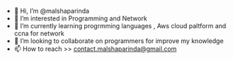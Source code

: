 - 👋 Hi, I’m @malshaparinda
- 👀 I’m interested in Programming and Network
- 🌱 I’m currently learning progrmming languages , Aws cloud paltform and ccna for network
- 💞️ I’m looking to collaborate on programmers for improve my knowledge
- 📫 How to reach >> contact.malshaparinda@gmail.com

<!---
malshaparinda/malshaparinda is a ✨ special ✨ repository because its `README.md` (this file) appears on your GitHub profile.
You can click the Preview link to take a look at your changes.
--->
